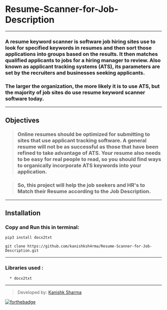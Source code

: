 # Resume-Scanner-for-Job-Description

---

### A resume keyword scanner is software job hiring sites use to look for specified keywords in resumes and then sort those applications into groups based on the results. It then matches qualified applicants to jobs for a hiring manager to review. Also known as applicant tracking systems (ATS), its parameters are set by the recruiters and businesses seeking applicants. 

### The larger the organization, the more likely it is to use ATS, but the majority of job sites do use resume keyword scanner software today.

---

## Objectives

> ###  Online resumes should be optimized for submitting to sites that use applicant tracking software. A general resume will not be as successful as those that have been refined to take advantage of ATS. Your resume also needs to be easy for real people to read, so you should find ways to organically incorporate ATS keywords into your application. 

> ### So, this project  will help the job seekers and HR's to Match their Resume according to the Job Description.

---

## **Installation**

### Copy and Run this in terminal: 

```
pip3 install docx2txt

git clone https://github.com/kanishksh4rma/Resume-Scanner-for-Job-Description.git
```
---

### Libraries used : 

```
  * docx2txt
  ```
  
---
  
> Developed by: [Kanishk Sharma](https://github.com/kanishksh4rma)

[![forthebadge](https://forthebadge.com/images/badges/built-with-love.svg)](https://github.com/kanishksh4rma/Parkinson-Disease-Prediction-in-Early-Stages)
